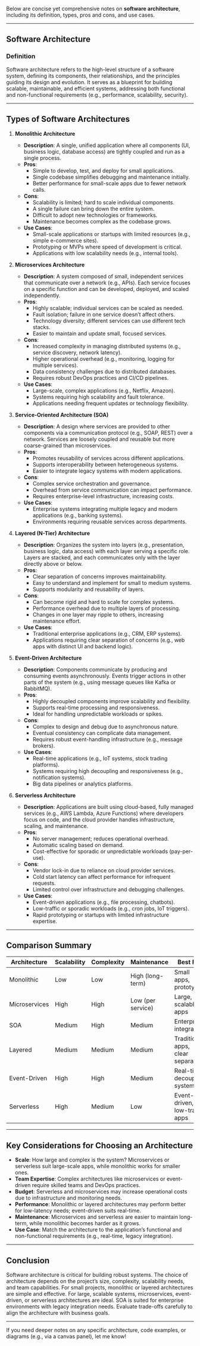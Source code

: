 Below are concise yet comprehensive notes on **software architecture**, including its definition, types, pros and cons, and use cases.

---

## **Software Architecture**

### **Definition**
Software architecture refers to the high-level structure of a software system, defining its components, their relationships, and the principles guiding its design and evolution. It serves as a blueprint for building scalable, maintainable, and efficient systems, addressing both functional and non-functional requirements (e.g., performance, scalability, security).

---

## **Types of Software Architectures**

1. **Monolithic Architecture**
   - **Description**: A single, unified application where all components (UI, business logic, database access) are tightly coupled and run as a single process.
   - **Pros**:
     - Simple to develop, test, and deploy for small applications.
     - Single codebase simplifies debugging and maintenance initially.
     - Better performance for small-scale apps due to fewer network calls.
   - **Cons**:
     - Scalability is limited; hard to scale individual components.
     - A single failure can bring down the entire system.
     - Difficult to adopt new technologies or frameworks.
     - Maintenance becomes complex as the codebase grows.
   - **Use Cases**:
     - Small-scale applications or startups with limited resources (e.g., simple e-commerce sites).
     - Prototyping or MVPs where speed of development is critical.
     - Applications with low scalability needs (e.g., internal tools).

2. **Microservices Architecture**
   - **Description**: A system composed of small, independent services that communicate over a network (e.g., APIs). Each service focuses on a specific function and can be developed, deployed, and scaled independently.
   - **Pros**:
     - Highly scalable; individual services can be scaled as needed.
     - Fault isolation; failure in one service doesn’t affect others.
     - Technology diversity; different services can use different tech stacks.
     - Easier to maintain and update small, focused services.
   - **Cons**:
     - Increased complexity in managing distributed systems (e.g., service discovery, network latency).
     - Higher operational overhead (e.g., monitoring, logging for multiple services).
     - Data consistency challenges due to distributed databases.
     - Requires robust DevOps practices and CI/CD pipelines.
   - **Use Cases**:
     - Large-scale, complex applications (e.g., Netflix, Amazon).
     - Systems requiring high scalability and fault tolerance.
     - Applications needing frequent updates or technology flexibility.

3. **Service-Oriented Architecture (SOA)**
   - **Description**: A design where services are provided to other components via a communication protocol (e.g., SOAP, REST) over a network. Services are loosely coupled and reusable but more coarse-grained than microservices.
   - **Pros**:
     - Promotes reusability of services across different applications.
     - Supports interoperability between heterogeneous systems.
     - Easier to integrate legacy systems with modern applications.
   - **Cons**:
     - Complex service orchestration and governance.
     - Overhead from service communication can impact performance.
     - Requires enterprise-level infrastructure, increasing costs.
   - **Use Cases**:
     - Enterprise systems integrating multiple legacy and modern applications (e.g., banking systems).
     - Environments requiring reusable services across departments.

4. **Layered (N-Tier) Architecture**
   - **Description**: Organizes the system into layers (e.g., presentation, business logic, data access) with each layer serving a specific role. Layers are stacked, and each communicates only with the layer directly above or below.
   - **Pros**:
     - Clear separation of concerns improves maintainability.
     - Easy to understand and implement for small to medium systems.
     - Supports modularity and reusability of layers.
   - **Cons**:
     - Can become rigid and hard to scale for complex systems.
     - Performance overhead due to multiple layers of processing.
     - Changes in one layer may ripple to others, increasing maintenance effort.
   - **Use Cases**:
     - Traditional enterprise applications (e.g., CRM, ERP systems).
     - Applications requiring clear separation of concerns (e.g., web apps with distinct UI and backend logic).

5. **Event-Driven Architecture**
   - **Description**: Components communicate by producing and consuming events asynchronously. Events trigger actions in other parts of the system (e.g., using message queues like Kafka or RabbitMQ).
   - **Pros**:
     - Highly decoupled components improve scalability and flexibility.
     - Supports real-time processing and responsiveness.
     - Ideal for handling unpredictable workloads or spikes.
   - **Cons**:
     - Complex to design and debug due to asynchronous nature.
     - Eventual consistency can complicate data management.
     - Requires robust event-handling infrastructure (e.g., message brokers).
   - **Use Cases**:
     - Real-time applications (e.g., IoT systems, stock trading platforms).
     - Systems requiring high decoupling and responsiveness (e.g., notification systems).
     - Big data pipelines or analytics platforms.

6. **Serverless Architecture**
   - **Description**: Applications are built using cloud-based, fully managed services (e.g., AWS Lambda, Azure Functions) where developers focus on code, and the cloud provider handles infrastructure, scaling, and maintenance.
   - **Pros**:
     - No server management; reduces operational overhead.
     - Automatic scaling based on demand.
     - Cost-effective for sporadic or unpredictable workloads (pay-per-use).
   - **Cons**:
     - Vendor lock-in due to reliance on cloud provider services.
     - Cold start latency can affect performance for infrequent requests.
     - Limited control over infrastructure and debugging challenges.
   - **Use Cases**:
     - Event-driven applications (e.g., file processing, chatbots).
     - Low-traffic or sporadic workloads (e.g., cron jobs, IoT triggers).
     - Rapid prototyping or startups with limited infrastructure expertise.

---

## **Comparison Summary**

| **Architecture**       | **Scalability** | **Complexity** | **Maintenance** | **Best For**                          |
|-------------------------|-----------------|----------------|-----------------|---------------------------------------|
| Monolithic             | Low            | Low            | High (long-term)| Small apps, prototypes               |
| Microservices          | High           | High           | Low (per service)| Large, scalable apps                 |
| SOA                    | Medium         | High           | Medium          | Enterprise integration               |
| Layered                | Medium         | Medium         | Medium          | Traditional apps, clear separation   |
| Event-Driven           | High           | High           | Medium          | Real-time, decoupled systems         |
| Serverless             | High           | Medium         | Low             | Event-driven, low-traffic apps       |

---

## **Key Considerations for Choosing an Architecture**
- **Scale**: How large and complex is the system? Microservices or serverless suit large-scale apps, while monolithic works for smaller ones.
- **Team Expertise**: Complex architectures like microservices or event-driven require skilled teams and DevOps practices.
- **Budget**: Serverless and microservices may increase operational costs due to infrastructure and monitoring needs.
- **Performance**: Monolithic or layered architectures may perform better for low-latency needs; event-driven suits real-time.
- **Maintenance**: Microservices and serverless are easier to maintain long-term, while monolithic becomes harder as it grows.
- **Use Case**: Match the architecture to the application’s functional and non-functional requirements (e.g., real-time, legacy integration).

---

## **Conclusion**
Software architecture is critical for building robust systems. The choice of architecture depends on the project’s size, complexity, scalability needs, and team capabilities. For small projects, monolithic or layered architectures are simple and effective. For large, scalable systems, microservices, event-driven, or serverless architectures are ideal. SOA is suited for enterprise environments with legacy integration needs. Evaluate trade-offs carefully to align the architecture with business goals.

---

If you need deeper notes on any specific architecture, code examples, or diagrams (e.g., via a canvas panel), let me know!